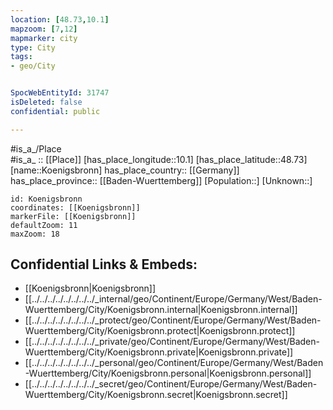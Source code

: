 ```yaml
---
location: [48.73,10.1] 
mapzoom: [7,12] 
mapmarker: city 
type: City
tags:
- geo/City


SpocWebEntityId: 31747
isDeleted: false
confidential: public

---
```

#is_a_/Place  
#is_a_ :: [[Place]] 
[has_place_longitude::10.1] 
[has_place_latitude::48.73] 
[name::Koenigsbronn] 
has_place_country:: [[Germany]]  
has_place_province:: [[Baden-Wuerttemberg]] 
[Population::] 
[Unknown::] 


```leaflet
id: Koenigsbronn
coordinates: [[Koenigsbronn]] 
markerFile: [[Koenigsbronn]] 
defaultZoom: 11 
maxZoom: 18
```


## Confidential Links & Embeds: 
- [[Koenigsbronn|Koenigsbronn]]  
- [[../../../../../../../../_internal/geo/Continent/Europe/Germany/West/Baden-Wuerttemberg/City/Koenigsbronn.internal|Koenigsbronn.internal]] 
- [[../../../../../../../../_protect/geo/Continent/Europe/Germany/West/Baden-Wuerttemberg/City/Koenigsbronn.protect|Koenigsbronn.protect]] 
- [[../../../../../../../../_private/geo/Continent/Europe/Germany/West/Baden-Wuerttemberg/City/Koenigsbronn.private|Koenigsbronn.private]] 
- [[../../../../../../../../_personal/geo/Continent/Europe/Germany/West/Baden-Wuerttemberg/City/Koenigsbronn.personal|Koenigsbronn.personal]] 
- [[../../../../../../../../_secret/geo/Continent/Europe/Germany/West/Baden-Wuerttemberg/City/Koenigsbronn.secret|Koenigsbronn.secret]] 
